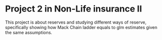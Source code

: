 # Project 2 in Non-Life insurance II
This project is about reserves and studying different ways of reserve, specifically showing how Mack Chain ladder equals to glm estimates given the same assumptions.